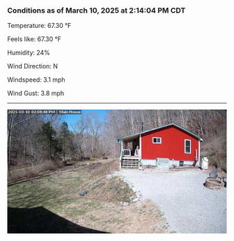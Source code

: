 ### Conditions as of March 10, 2025 at 2:14:04 PM CDT 

Temperature: 67.30 &deg;F

Feels like: 67.30 &deg;F

Humidity: 24%

Wind Direction: N

Windspeed: 3.1 mph

Wind Gust: 3.8 mph

---

<img src="./images/latest.jpeg"/>

